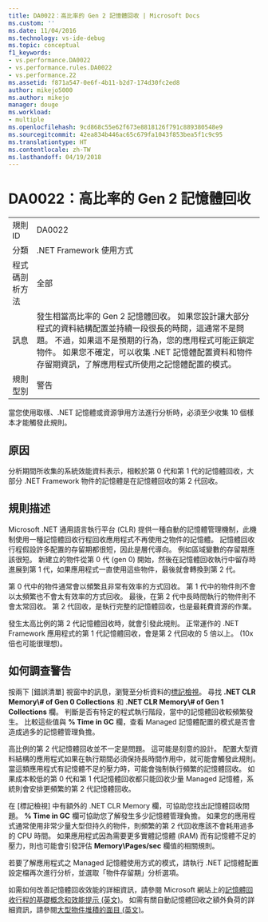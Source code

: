 ```yaml
---
title: DA0022：高比率的 Gen 2 記憶體回收 | Microsoft Docs
ms.custom: ''
ms.date: 11/04/2016
ms.technology: vs-ide-debug
ms.topic: conceptual
f1_keywords:
- vs.performance.DA0022
- vs.performance.rules.DA0022
- vs.performance.22
ms.assetid: f871a547-0e6f-4b11-b2d7-174d30fc2ed8
author: mikejo5000
ms.author: mikejo
manager: douge
ms.workload:
- multiple
ms.openlocfilehash: 9cd868c55e62f673e8818126f791c889380548e9
ms.sourcegitcommit: 42ea834b446ac65c679fa1043f853bea5f1c9c95
ms.translationtype: HT
ms.contentlocale: zh-TW
ms.lasthandoff: 04/19/2018
---
```

# <a name="da0022-high-rate-of-gen-2-garbage-collections"></a>DA0022：高比率的 Gen 2 記憶體回收
|||  
|-|-|  
|規則 ID|DA0022|  
|分類|.NET Framework 使用方式|  
|程式碼剖析方法|全部|  
|訊息|發生相當高比率的 Gen 2 記憶體回收。 如果您設計讓大部分程式的資料結構配置並持續一段很長的時間，這通常不是問題。 不過，如果這不是預期的行為，您的應用程式可能正鎖定物件。 如果您不確定，可以收集 .NET 記憶體配置資料和物件存留期資訊，了解應用程式所使用之記憶體配置的模式。|  
|規則型別|警告|  
  
 當您使用取樣、.NET 記憶體或資源爭用方法進行分析時，必須至少收集 10 個樣本才能觸發此規則。  
  
## <a name="cause"></a>原因  
 分析期間所收集的系統效能資料表示，相較於第 0 代和第 1 代的記憶體回收，大部分 .NET Framework 物件的記憶體是在記憶體回收的第 2 代回收。  
  
## <a name="rule-description"></a>規則描述  
 Microsoft .NET 通用語言執行平台 (CLR) 提供一種自動的記憶體管理機制，此機制使用一種記憶體回收行程回收應用程式不再使用之物件的記憶體。 記憶體回收行程假設許多配置的存留期都很短，因此是層代導向。 例如區域變數的存留期應該很短。 新建立的物件從第 0 代 (gen 0) 開始，然後在記憶體回收執行中留存時進展到第 1 代，如果應用程式一直使用這些物件，最後就會轉換到第 2 代。  
  
 第 0 代中的物件通常會以頻繁且非常有效率的方式回收。 第 1 代中的物件則不會以太頻繁也不會太有效率的方式回收。 最後，在第 2 代中長時間執行的物件則不會太常回收。 第 2 代回收，是執行完整的記憶體回收，也是最耗費資源的作業。  
  
 發生太高比例的第 2 代記憶體回收時，就會引發此規則。 正常運作的 .NET Framework 應用程式的第 1 代記憶體回收，會是第 2 代回收的 5 倍以上。 (10x 倍也可能很理想)。  
  
## <a name="how-to-investigate-a-warning"></a>如何調查警告  
 按兩下 [錯誤清單] 視窗中的訊息，瀏覽至分析資料的[標記檢視](../profiling/marks-view.md)。 尋找 **.NET CLR Memory\\# of Gen 0 Collections** 和 **.NET CLR Memory\\# of Gen 1 Collections** 欄。 判斷是否有特定的程式執行階段，當中的記憶體回收較頻繁發生。 比較這些值與 **% Time in GC** 欄，查看 Managed 記憶體配置的模式是否會造成過多的記憶體管理負擔。  
  
 高比例的第 2 代記憶體回收並不一定是問題。 這可能是刻意的設計。 配置大型資料結構的應用程式如果在執行期間必須保持長時間作用中，就可能會觸發此規則。 當這類應用程式有記憶體不足的壓力時，可能會強制執行頻繁的記憶體回收。 如果成本較低的第 0 代和第 1 代記憶體回收都只能回收少量 Managed 記憶體，系統則會安排更頻繁的第 2 代記憶體回收。  
  
 在 [標記檢視] 中有額外的 .NET CLR Memory 欄，可協助您找出記憶體回收問題。 **% Time in GC** 欄可協助您了解發生多少記憶體管理負擔。 如果您的應用程式通常使用非常少量大型但持久的物件，則頻繁的第 2 代回收應該不會耗用過多的 CPU 時間。 如果應用程式因為需要更多實體記憶體 (RAM) 而有記憶體不足的壓力，則也可能會引發評估 **Memory\Pages/sec** 欄值的相關規則。  
  
 若要了解應用程式之 Managed 記憶體使用方式的模式，請執行 .NET 記憶體配置設定檔再次進行分析，並選取「物件存留期」分析選項。  
  
 如需如何改善記憶體回收效能的詳細資訊，請參閱 Microsoft 網站上的[記憶體回收行程的基礎概念和效能提示 (英文)](http://go.microsoft.com/fwlink/?LinkId=148226)。 如需有關自動記憶體回收之額外負荷的詳細資訊，請參閱[大型物件堆積的面目 (英文)](http://go.microsoft.com/fwlink/?LinkId=177836)。